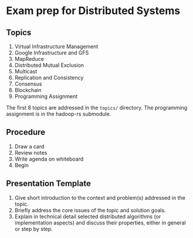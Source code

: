 # Exam prep for Distributed Systems

## Topics
1. Virtual Infrastructure Management
2. Google Infrastructure and GFS
3. MapReduce
4. Distributed Mutual Exclusion
5. Multicast
6. Replication and Consistency
7. Consensus
8. Blockchain
9. Programming Assignment

The first 8 topics are addressed in the `topics/` directory.
The programming assignment is in the hadoop-rs submodule.

## Procedure
1. Draw a card
2. Review notes
3. Write agenda on whiteboard
4. Begin

## Presentation Template
1. Give short introduction to the context and problem(s) addressed in the topic.
2. Briefly address the core issues of the topic and solution goals.
3. Explain in technical detail selected distributed algorithms (or implementation aspects) and discuss their properties, either in general or step by step.


